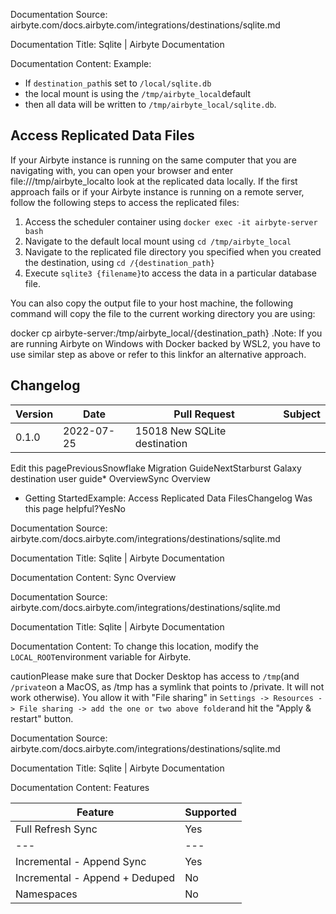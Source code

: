 Documentation Source:
airbyte.com/docs.airbyte.com/integrations/destinations/sqlite.md

Documentation Title:
Sqlite | Airbyte Documentation

Documentation Content:
Example:​

* If `destination_path`is set to `/local/sqlite.db`
* the local mount is using the `/tmp/airbyte_local`default
* then all data will be written to `/tmp/airbyte_local/sqlite.db`.

Access Replicated Data Files​
-----------------------------

If your Airbyte instance is running on the same computer that you are navigating with, you can open your browser and enter file:///tmp/airbyte\_localto look at the replicated data locally. If the first approach fails or if your Airbyte instance is running on a remote server, follow the following steps to access the replicated files:

1. Access the scheduler container using `docker exec -it airbyte-server bash`
2. Navigate to the default local mount using `cd /tmp/airbyte_local`
3. Navigate to the replicated file directory you specified when you created the destination, using `cd /{destination_path}`
4. Execute `sqlite3 {filename}`to access the data in a particular database file.

You can also copy the output file to your host machine, the following command will copy the file to the current working directory you are using:

docker cp airbyte-server:/tmp/airbyte\_local/{destination\_path} .Note: If you are running Airbyte on Windows with Docker backed by WSL2, you have to use similar step as above or refer to this linkfor an alternative approach.

Changelog​
----------



| Version | Date | Pull Request | Subject |
| --- | --- | --- | --- |
| 0.1.0 | 2022-07-25 |15018 New SQLite destination |

Edit this pagePreviousSnowflake Migration GuideNextStarburst Galaxy destination user guide* OverviewSync Overview
* Getting StartedExample:
Access Replicated Data FilesChangelog
Was this page helpful?YesNo



Documentation Source:
airbyte.com/docs.airbyte.com/integrations/destinations/sqlite.md

Documentation Title:
Sqlite | Airbyte Documentation

Documentation Content:
Sync Overview​



Documentation Source:
airbyte.com/docs.airbyte.com/integrations/destinations/sqlite.md

Documentation Title:
Sqlite | Airbyte Documentation

Documentation Content:
To change this location, modify the `LOCAL_ROOT`environment variable for Airbyte.

cautionPlease make sure that Docker Desktop has access to `/tmp`(and `/private`on a MacOS, as /tmp has a symlink that points to /private. It will not work otherwise). You allow it with "File sharing" in `Settings -> Resources -> File sharing -> add the one or two above folder`and hit the "Apply & restart" button.



Documentation Source:
airbyte.com/docs.airbyte.com/integrations/destinations/sqlite.md

Documentation Title:
Sqlite | Airbyte Documentation

Documentation Content:
Features​



| Feature | Supported |
| --- | --- |
| Full Refresh Sync | Yes |
| --- | --- |
| Incremental - Append Sync | Yes |
| Incremental - Append + Deduped | No |
| Namespaces | No |



